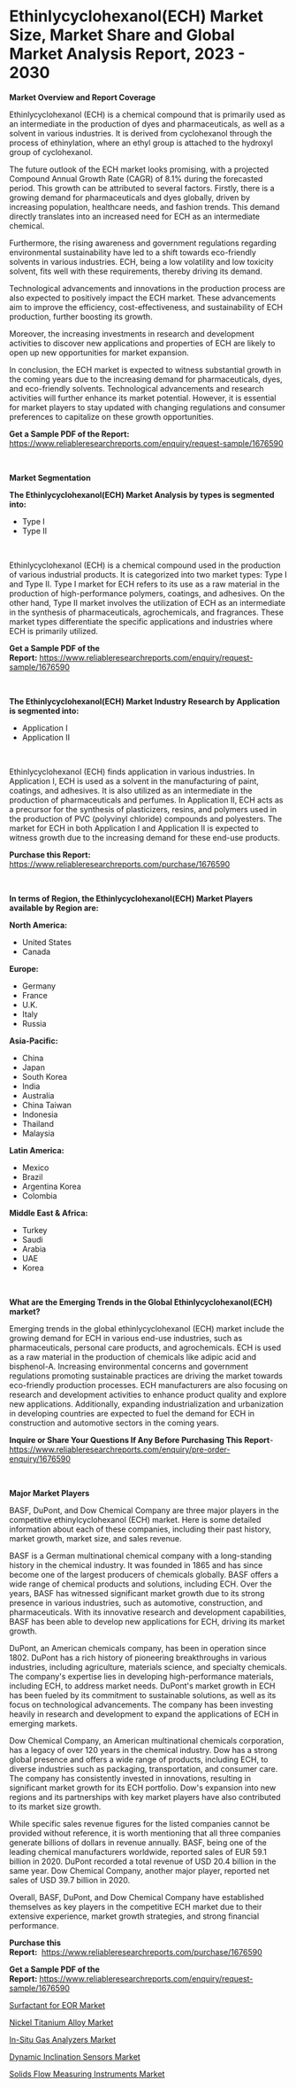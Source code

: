 <p><h1>Ethinlycyclohexanol(ECH) Market Size, Market Share and Global Market Analysis Report, 2023 - 2030</h1></p><p><strong>Market Overview and Report Coverage</strong></p>
<p><p>Ethinlycyclohexanol (ECH) is a chemical compound that is primarily used as an intermediate in the production of dyes and pharmaceuticals, as well as a solvent in various industries. It is derived from cyclohexanol through the process of ethinylation, where an ethyl group is attached to the hydroxyl group of cyclohexanol.</p><p>The future outlook of the ECH market looks promising, with a projected Compound Annual Growth Rate (CAGR) of 8.1% during the forecasted period. This growth can be attributed to several factors. Firstly, there is a growing demand for pharmaceuticals and dyes globally, driven by increasing population, healthcare needs, and fashion trends. This demand directly translates into an increased need for ECH as an intermediate chemical.</p><p>Furthermore, the rising awareness and government regulations regarding environmental sustainability have led to a shift towards eco-friendly solvents in various industries. ECH, being a low volatility and low toxicity solvent, fits well with these requirements, thereby driving its demand.</p><p>Technological advancements and innovations in the production process are also expected to positively impact the ECH market. These advancements aim to improve the efficiency, cost-effectiveness, and sustainability of ECH production, further boosting its growth.</p><p>Moreover, the increasing investments in research and development activities to discover new applications and properties of ECH are likely to open up new opportunities for market expansion.</p><p>In conclusion, the ECH market is expected to witness substantial growth in the coming years due to the increasing demand for pharmaceuticals, dyes, and eco-friendly solvents. Technological advancements and research activities will further enhance its market potential. However, it is essential for market players to stay updated with changing regulations and consumer preferences to capitalize on these growth opportunities.</p></p>
<p><strong>Get a Sample PDF of the Report:</strong> <a href="https://www.reliableresearchreports.com/enquiry/request-sample/1676590">https://www.reliableresearchreports.com/enquiry/request-sample/1676590</a></p>
<p>&nbsp;</p>
<p><strong>Market Segmentation</strong></p>
<p><strong>The Ethinlycyclohexanol(ECH) Market Analysis by types is segmented into:</strong></p>
<p><ul><li>Type I</li><li>Type II</li></ul></p>
<p>&nbsp;</p>
<p><p>Ethinlycyclohexanol (ECH) is a chemical compound used in the production of various industrial products. It is categorized into two market types: Type I and Type II. Type I market for ECH refers to its use as a raw material in the production of high-performance polymers, coatings, and adhesives. On the other hand, Type II market involves the utilization of ECH as an intermediate in the synthesis of pharmaceuticals, agrochemicals, and fragrances. These market types differentiate the specific applications and industries where ECH is primarily utilized.</p></p>
<p><strong>Get a Sample PDF of the Report:</strong>&nbsp;<a href="https://www.reliableresearchreports.com/enquiry/request-sample/1676590">https://www.reliableresearchreports.com/enquiry/request-sample/1676590</a></p>
<p>&nbsp;</p>
<p><strong>The Ethinlycyclohexanol(ECH) Market Industry Research by Application is segmented into:</strong></p>
<p><ul><li>Application I</li><li>Application II</li></ul></p>
<p>&nbsp;</p>
<p><p>Ethinlycyclohexanol (ECH) finds application in various industries. In Application I, ECH is used as a solvent in the manufacturing of paint, coatings, and adhesives. It is also utilized as an intermediate in the production of pharmaceuticals and perfumes. In Application II, ECH acts as a precursor for the synthesis of plasticizers, resins, and polymers used in the production of PVC (polyvinyl chloride) compounds and polyesters. The market for ECH in both Application I and Application II is expected to witness growth due to the increasing demand for these end-use products.</p></p>
<p><strong>Purchase this Report:</strong>&nbsp; <a href="https://www.reliableresearchreports.com/purchase/1676590">https://www.reliableresearchreports.com/purchase/1676590</a></p>
<p>&nbsp;</p>
<p><strong>In terms of Region, the Ethinlycyclohexanol(ECH) Market Players available by Region are:</strong></p>
<p>
    <p> <strong> North America: </strong>
        <ul>
            <li>United States</li>
            <li>Canada</li>
        </ul>
        </p> 
    <p> <strong> Europe: </strong>
        <ul>
            <li>Germany</li>
            <li>France</li>
            <li>U.K.</li>
            <li>Italy</li>
            <li>Russia</li>
        </ul>
        </p> 
    <p> <strong> Asia-Pacific: </strong>
        <ul>
            <li>China</li>
            <li>Japan</li>
            <li>South Korea</li>
            <li>India</li>
            <li>Australia</li>
            <li>China Taiwan</li>
            <li>Indonesia</li>
            <li>Thailand</li>
            <li>Malaysia</li>
        </ul>
        </p> 
    <p> <strong> Latin America: </strong>
        <ul>
            <li>Mexico</li>
            <li>Brazil</li>
            <li>Argentina Korea</li>
            <li>Colombia</li>
        </ul>
        </p> 
    <p> <strong> Middle East & Africa: </strong>
        <ul>
            <li>Turkey</li>
            <li>Saudi</li>
            <li>Arabia</li>
            <li>UAE</li>
            <li>Korea</li>
        </ul>
    </p>
    </p>
<p>&nbsp;</p>
<p><strong>What are the Emerging Trends in the Global Ethinlycyclohexanol(ECH) market?</strong></p>
<p><p>Emerging trends in the global ethinlycyclohexanol (ECH) market include the growing demand for ECH in various end-use industries, such as pharmaceuticals, personal care products, and agrochemicals. ECH is used as a raw material in the production of chemicals like adipic acid and bisphenol-A. Increasing environmental concerns and government regulations promoting sustainable practices are driving the market towards eco-friendly production processes. ECH manufacturers are also focusing on research and development activities to enhance product quality and explore new applications. Additionally, expanding industrialization and urbanization in developing countries are expected to fuel the demand for ECH in construction and automotive sectors in the coming years.</p></p>
<p><strong>Inquire or Share Your Questions If Any Before Purchasing This Report</strong>- <a href="https://www.reliableresearchreports.com/enquiry/pre-order-enquiry/1676590">https://www.reliableresearchreports.com/enquiry/pre-order-enquiry/1676590</a></p>
<p>&nbsp;</p>
<p><strong>Major Market Players</strong></p>
<p><p>BASF, DuPont, and Dow Chemical Company are three major players in the competitive ethinylcyclohexanol (ECH) market. Here is some detailed information about each of these companies, including their past history, market growth, market size, and sales revenue.</p><p>BASF is a German multinational chemical company with a long-standing history in the chemical industry. It was founded in 1865 and has since become one of the largest producers of chemicals globally. BASF offers a wide range of chemical products and solutions, including ECH. Over the years, BASF has witnessed significant market growth due to its strong presence in various industries, such as automotive, construction, and pharmaceuticals. With its innovative research and development capabilities, BASF has been able to develop new applications for ECH, driving its market growth.</p><p>DuPont, an American chemicals company, has been in operation since 1802. DuPont has a rich history of pioneering breakthroughs in various industries, including agriculture, materials science, and specialty chemicals. The company's expertise lies in developing high-performance materials, including ECH, to address market needs. DuPont's market growth in ECH has been fueled by its commitment to sustainable solutions, as well as its focus on technological advancements. The company has been investing heavily in research and development to expand the applications of ECH in emerging markets.</p><p>Dow Chemical Company, an American multinational chemicals corporation, has a legacy of over 120 years in the chemical industry. Dow has a strong global presence and offers a wide range of products, including ECH, to diverse industries such as packaging, transportation, and consumer care. The company has consistently invested in innovations, resulting in significant market growth for its ECH portfolio. Dow's expansion into new regions and its partnerships with key market players have also contributed to its market size growth.</p><p>While specific sales revenue figures for the listed companies cannot be provided without reference, it is worth mentioning that all three companies generate billions of dollars in revenue annually. BASF, being one of the leading chemical manufacturers worldwide, reported sales of EUR 59.1 billion in 2020. DuPont recorded a total revenue of USD 20.4 billion in the same year. Dow Chemical Company, another major player, reported net sales of USD 39.7 billion in 2020.</p><p>Overall, BASF, DuPont, and Dow Chemical Company have established themselves as key players in the competitive ECH market due to their extensive experience, market growth strategies, and strong financial performance.</p></p>
<p><strong>Purchase this Report:</strong>&nbsp;&nbsp;<a href="https://www.reliableresearchreports.com/purchase/1676590">https://www.reliableresearchreports.com/purchase/1676590</a></p>
<p></p>
<p><strong>Get a Sample PDF of the Report:</strong>&nbsp;<a href="https://www.reliableresearchreports.com/enquiry/request-sample/1676590">https://www.reliableresearchreports.com/enquiry/request-sample/1676590</a></p>
<p><p><a href="https://medium.com/@tiffanytran1905/surfactant-for-eor-market-size-growth-forecast-2023-2030-a57e12951dae">Surfactant for EOR Market</a></p><p><a href="https://medium.com/@joanobrien1990/nickel-titanium-alloy-market-size-growth-forecast-2023-2030-4aea48b553f6">Nickel Titanium Alloy Market</a></p><p><a href="https://www.linkedin.com/pulse/in-situ-gas-analyzers-market-size-growth-forecast-from/">In-Situ Gas Analyzers Market</a></p><p><a href="https://www.linkedin.com/pulse/dynamic-inclination-sensors-market-size-share-amp-trends-analysis/">Dynamic Inclination Sensors Market</a></p><p><a href="https://www.linkedin.com/pulse/solids-flow-measuring-instruments-market-size-share-amp/">Solids Flow Measuring Instruments Market</a></p></p>